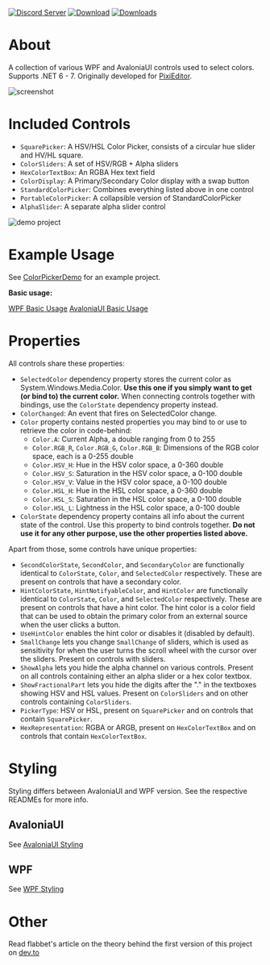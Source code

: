 [![Discord Server](https://badgen.net/badge/discord/join%20chat/7289DA?icon=discord)](https://discord.gg/qSRMYmq)
[![Download](https://img.shields.io/badge/nuget-download-blue)](https://www.nuget.org/packages/PixiEditor.ColorPicker/)
[![Downloads](https://img.shields.io/nuget/dt/PixiEditor.ColorPicker)](https://www.nuget.org/packages/PixiEditor.ColorPicker/)

# About

A collection of various WPF and AvaloniaUI controls used to select colors.
Supports .NET 6 - 7.
Originally developed for [PixiEditor](https://github.com/PixiEditor/PixiEditor).

![screenshot](https://i.imgur.com/4ysN4Fe.png)

# Included Controls

- `SquarePicker`: A HSV/HSL Color Picker, consists of a circular hue slider and HV/HL square.
- `ColorSliders`: A set of HSV/RGB + Alpha sliders
- `HexColorTextBox`: An RGBA Hex text field
- `ColorDisplay`: A Primary/Secondary Color display with a swap button
- `StandardColorPicker`: Combines everything listed above in one control
- `PortableColorPicker`: A collapsible version of StandardColorPicker
- `AlphaSlider`: A separate alpha slider control

![demo project](https://i.imgur.com/wZkkykY.png)

# Example Usage

See [ColorPickerDemo](https://github.com/PixiEditor/ColorPicker/tree/master/ColorPickerDemo) for an example project.

**Basic usage:**

[WPF Basic Usage](src/ColorPicker/README.md#example-usage)
[AvaloniaUI Basic Usage](src/ColorPicker.AvaloniaUI/README.md#example-usage)

# Properties

All controls share these properties:

- `SelectedColor` dependency property stores the current color as System.Windows.Media.Color. **Use this one if you simply want to get (or bind to) the current color.** When connecting controls together with bindings, use the `ColorState` dependency property instead.
- `ColorChanged`: An event that fires on SelectedColor change.
- `Color` property contains nested properties you may bind to or use to retrieve the color in code-behind:
  - `Color.A`: Current Alpha, a double ranging from 0 to 255
  - `Color.RGB_R`, `Color.RGB_G`, `Color.RGB_B`: Dimensions of the RGB color space, each is a 0-255 double
  - `Color.HSV_H`: Hue in the HSV color space, a 0-360 double
  - `Color.HSV_S`: Saturation in the HSV color space, a 0-100 double
  - `Color.HSV_V`: Value in the HSV color space, a 0-100 double
  - `Color.HSL_H`: Hue in the HSL color space, a 0-360 double
  - `Color.HSL_S`: Saturation in the HSL color space, a 0-100 double
  - `Color.HSL_L`: Lightness in the HSL color space, a 0-100 double
- `ColorState` dependency property contains all info about the current state of the control. Use this property to bind controls together. **Do not use it for any other purpose, use the other properties listed above.**

Apart from those, some controls have unique properties:

- `SecondColorState`, `SecondColor`, and `SecondaryColor` are functionally identical to `ColorState`, `Color`, and `SelectedColor` respectively. These are present on controls that have a secondary color.
- `HintColorState`, `HintNotifyableColor`, and `HintColor` are functionally identical to `ColorState`, `Color`, and `SelectedColor` respectively. These are present on controls that have a hint color. The hint color is a color field that can be used to obtain the primary color from an external source when the user clicks a button.
- `UseHintColor` enables the hint color or disables it (disabled by default).
- `SmallChange` lets you change `SmallChange` of sliders, which is used as sensitivity for when the user turns the scroll wheel with the cursor over the sliders. Present on controls with sliders.
- `ShowAlpha` lets you hide the alpha channel on various controls. Present on all controls containing either an alpha slider or a hex color textbox.
- `ShowFractionalPart` lets you hide the digits after the "." in the textboxes showing HSV and HSL values. Present on `ColorSliders` and on other controls containing `ColorSliders`.
- `PickerType`: HSV or HSL, present on `SquarePicker` and on controls that contain `SquarePicker`.
- `HexRepresentation`: RGBA or ARGB, present on `HexColorTextBox` and on controls that contain `HexColorTextBox`.

# Styling

Styling differs between AvaloniaUI and WPF version. See the respective READMEs for more info.

## AvaloniaUI

See [AvaloniaUI Styling](src/ColorPicker.AvaloniaUI/README.md#styling)

## WPF

See [WPF Styling](src/ColorPicker/README.md#styling)

# Other

Read flabbet's article on the theory behind the first version of this project
on [dev.to](https://dev.to/flabbet/how-does-color-pickers-work-1275)
